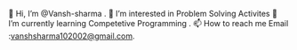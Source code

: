 👋 Hi, I’m @Vansh-sharma .
👀 I’m interested in Problem Solving Activites
🌱 I’m currently learning Competetive Programming .
📫 How to reach me Email :vanshsharma102002@gmail.com.
